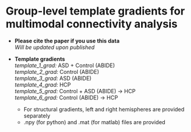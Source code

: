 # Group-level template gradients for multimodal connectivity analysis

* **Please cite the paper if you use this data** \
*Will be updated upon published*

* **Template gradients** \
*template_1_grad:* ASD + Control (ABIDE) \
*template_2_grad:* Control (ABIDE) \
*template_3_grad:* ASD (ABIDE) \
*template_4_grad:* HCP \
*template_5_grad:* Control + ASD (ABIDE) → HCP \
*template_6_grad:* Control (ABIDE) → HCP
  - For structural gradients, left and right hemispheres are provided separately
  - .npy (for python) and .mat (for matlab) files are provided
